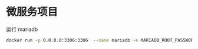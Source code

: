 # 微服务项目

运行 mariadb
```sh
docker run -p 0.0.0.0:3306:3306  --name mariadb -e MARIADB_ROOT_PASSWORD=root123 -d mariadb:10.2.38
```